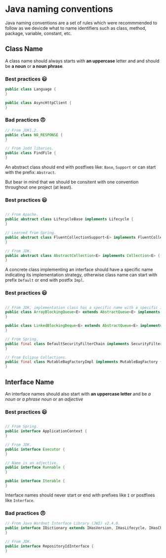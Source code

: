 # Java naming conventions

Java naming conventions are a set of rules which were recommmended to follow as we devicde 
what to name identifiers such as class, method, package, variable, constant, etc.

## Class Name

A class name should always starts with **an uppercase** letter and and should be **a noun** or **a noun phrase**.  

### Best practices :smiley:
```java
public class Language {
}

public class AsyncHttpClient {
}
```

### Bad practices :angry:
```java
// From JDK1.2.
public class NO_RESPONSE {
}

// From Jodd libaries.
public class FindFile {
}

```

An abstract class should end with postfixes like: `Base`, `Support` or can start with the prefix: `Abstract`.

But bear in mind that we should be consitent with one convention throughout one project (at least).

### Best practices :smiley:
```java

// From Apache.
public abstract class LifecycleBase implements Lifecycle {
}

// Learned from Spring.
public abstract class FluentCollectionSupport<E> implements FluentCollection<E> {
}

// From JDK.
public abstract class AbstractCollection<E> implements Collection<E> {
}

```

A concrete class implementing an interface should have a specific name indicating its implementation strategy, otherwise class name can start with prefix `Default` or end with postfix `Impl`.

### Best practices :smiley:

```java

// From JDK, implementation class has a specific name with a specific implementation strategy.
public class ArrayBlockingQueue<E> extends AbstractQueue<E> implements BlockingQueue<E> {
}

public class LinkedBlockingDeque<E> extends AbstractQueue<E> implements BlockingDeque<E> {
}

// From Spring.
public final class DefaultSecurityFilterChain implements SecurityFilterChain {
}

// From Eclipse Collections.
public final class MutableBagFactoryImpl implements MutableBagFactory {
}

```
## Interface Name

An interface names should also start with **an uppercase letter** and be *a noun* or *a phrase noun* or an *adjective*
### Best practices :smiley:

```java

// From Spring.
public interface ApplicationContext {
}

// From JDK.
public interface Executor {
}

// Name is an adjective.
public interface Runnable {
}

public interface Iterable {
}

```

Interface names should never start or end with prefixes like `I` or postfixes like `Interface`.

### Bad practices :angry:

```java
// From Java Wordnet Interface Library (JWI) v2.4.0.
public interface IDictionary extends IHasVersion, IHasLifecycle, IHasCharset {
}

// From JDK.
public interface RepositoryIdInterface {
}
```

